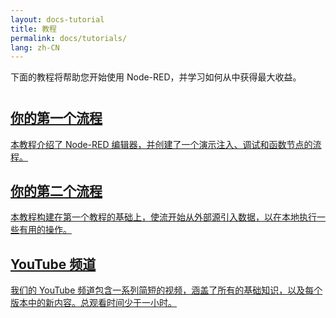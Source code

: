 ```yaml
---
layout: docs-tutorial
title: 教程
permalink: docs/tutorials/
lang: zh-CN
---
```


下面的教程将帮助您开始使用 Node-RED，并学习如何从中获得最大收益。

<div style="margin-top:40px">

<div class="post-preview">
  <a href="first-flow">
    <div class="post-header">
      <h2>你的第一个流程</h2>
    </div>
    <div class="post-content">
      本教程介绍了 Node-RED 编辑器，并创建了一个演示注入、调试和函数节点的流程。
    </div>
  </a>
</div>

<div class="post-preview">
  <a href="second-flow">
    <div class="post-header">
      <h2>你的第二个流程</h2>
    </div>
    <div class="post-content">
      本教程构建在第一个教程的基础上，使流开始从外部源引入数据，以在本地执行一些有用的操作。
    </div>
  </a>
</div>

<div class="post-preview">
  <a href="https://www.youtube.com/channel/UCQaB8NXBEPod7Ab8PPCLLAA">
    <div class="post-header">
      <h2>YouTube 频道</h2>
    </div>
    <div class="post-content">
      我们的 YouTube 频道包含一系列简短的视频，涵盖了所有的基础知识，以及每个版本中的新内容。总观看时间少于一小时。
    </div>
  </a>
</div>

</div>
